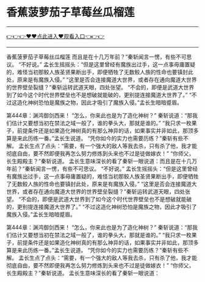 # 香蕉菠萝茄子草莓丝瓜榴莲

<hr/> <a href="https://github.com/siguaha/najh/issues/2">👉👉👉♥♥点此进入♥观看入口👈👉👉</a><hr/>

香蕉菠萝茄子草莓丝瓜榴莲
而且是在十几万年前？”秦斩闻言一愣，有些不可思议。
    “不好说。”
    孟长生摇摇头：“但是这里曾经有魔族出过手，这一点事毋庸置疑的，难怪当初那鲛人族圣贤果断出手，即便牺牲了无数鲛人族的性命也要镇封此处，原来是有魔族入侵。”
    “这里是否会连接魔道大世界，或者存在通向魔道大世界的世界壁垒裂缝？”秦斩运转武道天眼，四处张望。
    “不会的，即便是武道大世界到了如今这个时代世界壁垒也不是想破就能破的，更别提连接魔道大世界了。”
    “不过这造化神树恐怕是魔族之物，因此才吸引了魔族入侵。”孟长生暗暗蹙眉。

第444章：渊鸿御剑西来！
    “怎么，你来此也是为了造化神树？”
    秦斩说道：“那我们估计又要想当初在禁法之域一般了，谁的拳头大，那就是谁的。”
    “我只求一枚果子，前提条件还是如果造化神树真的有那么神异的话，如果事实并非如此，那顶多算是来此历练一番。”孟长生说道。
    “凭你如今的实力也需要历练？”秦斩有些不解。
    孟长生点了点头：“需要，有一个强大的敌人等我去杀，只有杀了他，我才能彻底自由，要不然即便我再怎么努力修炼到头来也不过是徒做嫁衣！”
    “你师父，长生殿殿主？”秦斩说道。
    孟长生意味深长的看了秦斩一眼说道：而且是在十几万年前？”秦斩闻言一愣，有些不可思议。
    “不好说。”
    孟长生摇摇头：“但是这里曾经有魔族出过手，这一点事毋庸置疑的，难怪当初那鲛人族圣贤果断出手，即便牺牲了无数鲛人族的性命也要镇封此处，原来是有魔族入侵。”
    “这里是否会连接魔道大世界，或者存在通向魔道大世界的世界壁垒裂缝？”秦斩运转武道天眼，四处张望。
    “不会的，即便是武道大世界到了如今这个时代世界壁垒也不是想破就能破的，更别提连接魔道大世界了。”
    “不过这造化神树恐怕是魔族之物，因此才吸引了魔族入侵。”孟长生暗暗蹙眉。

第444章：渊鸿御剑西来！
    “怎么，你来此也是为了造化神树？”
    秦斩说道：“那我们估计又要想当初在禁法之域一般了，谁的拳头大，那就是谁的。”
    “我只求一枚果子，前提条件还是如果造化神树真的有那么神异的话，如果事实并非如此，那顶多算是来此历练一番。”孟长生说道。
    “凭你如今的实力也需要历练？”秦斩有些不解。
    孟长生点了点头：“需要，有一个强大的敌人等我去杀，只有杀了他，我才能彻底自由，要不然即便我再怎么努力修炼到头来也不过是徒做嫁衣！”
    “你师父，长生殿殿主？”秦斩说道。
    孟长生意味深长的看了秦斩一眼说道：
